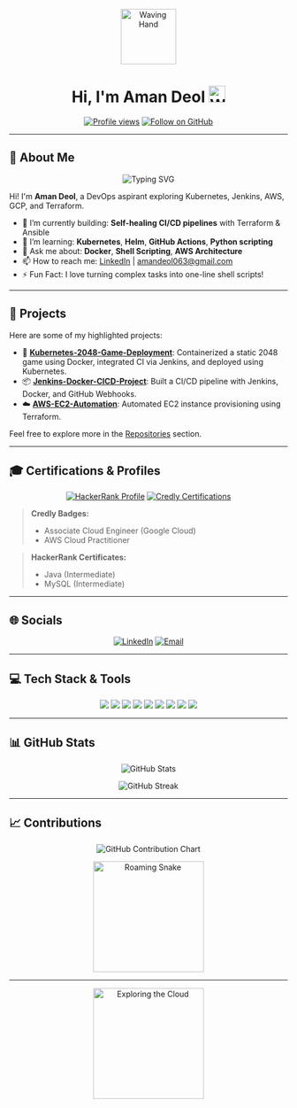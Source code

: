 <!-- Improved GitHub Profile README -->

<p align="center">
  <img src="https://user-images.githubusercontent.com/USERNAME/animated-wave.gif" alt="Waving Hand" width="100" height="100" />
  <h1 align="center">Hi, I'm Aman Deol <img src="https://media.giphy.com/media/hvRJCLFzcasrR4ia7z/giphy.gif" width="30px" alt="Wave"></h1>
</p>

<p align="center">
  <a href="https://github.com/Amandeol063?tab=followers"><img src="https://komarev.com/ghpvc/?username=Amandeol063&color=blueviolet" alt="Profile views" /></a>
  <a href="https://github.com/Amandeol063"><img src="https://img.shields.io/github/followers/Amandeol063?label=Follow&style=social" alt="Follow on GitHub" /></a>
</p>

---

## 💫 About Me

<p align="center">
  <img src="https://readme-typing-svg.herokuapp.com?font=Roboto&pause=1000&color=FF69B4&width=600&center=true&lines=Aspiring+DevOps+Engineer;Passionate+About+Cloud+Infrastructure;Exploring+CI/CD+Practices;Learning+Infrastructure+as+Code;Focused+on+Automation+and+Scalability;Building+Skills+in+Kubernetes+%26+Docker;Developing+Expertise+in+Cloud+Platforms;Committed+to+Continuous+Learning;Exploring+Monitoring+%26+Logging+Tools;Enthusiast+in+DevOps+Culture+%26+Tools;Practicing+GitOps+Principles;Developing+Robust+Deployment+Pipelines;Advancing+My+DevOps+Knowledge;Hands-On+with+Linux+%26+Scripting;Bridging+Development+and+Operations" alt="Typing SVG" />
</p>

Hi! I'm **Aman Deol**, a DevOps aspirant exploring Kubernetes, Jenkins, AWS, GCP, and Terraform.

- 🔭 I’m currently building: **Self-healing CI/CD pipelines** with Terraform & Ansible
- 🌱 I’m learning: **Kubernetes**, **Helm**, **GitHub Actions**, **Python scripting**
- 💬 Ask me about: **Docker**, **Shell Scripting**, **AWS Architecture**
- 📫 How to reach me: [LinkedIn](https://www.linkedin.com/in/amandeol063) | amandeol063@gmail.com
- ⚡ Fun Fact: I love turning complex tasks into one-line shell scripts!

---

## 🚀 Projects

Here are some of my highlighted projects:

- 🔧 [**Kubernetes-2048-Game-Deployment**](https://github.com/Amandeol063/Kubernetes-2048-Game-Deployment): Containerized a static 2048 game using Docker, integrated CI via Jenkins, and deployed using Kubernetes.
- 📦 [**Jenkins-Docker-CICD-Project**](https://github.com/Amandeol063/Jenkins-Docker-CICD-Project): Built a CI/CD pipeline with Jenkins, Docker, and GitHub Webhooks.
- ☁️ [**AWS-EC2-Automation**](https://github.com/Amandeol063/AWS-EC2-Automation): Automated EC2 instance provisioning using Terraform.

Feel free to explore more in the [Repositories](https://github.com/Amandeol063?tab=repositories) section.

---

## 🎓 Certifications & Profiles

<p align="center">
  <a href="https://www.hackerrank.com/profile/amandeol"><img src="https://img.shields.io/badge/HackerRank-Profile-2EC866?logo=HackerRank&logoColor=white&style=for-the-badge" alt="HackerRank Profile" /></a>
  <a href="https://www.credly.com/users/amandeol063"><img src="https://img.shields.io/badge/Credly-Certifications-0A66C2?logo=Credly&logoColor=white&style=for-the-badge" alt="Credly Certifications" /></a>
</p>

> **Credly Badges:**
> - Associate Cloud Engineer (Google Cloud)  
> - AWS Cloud Practitioner

> **HackerRank Certificates:**
> - Java (Intermediate)  
> - MySQL (Intermediate)

---

## 🌐 Socials

<p align="center">
  <a href="https://www.linkedin.com/in/amandeol063"><img src="https://img.shields.io/badge/LinkedIn-%230077B5.svg?logo=linkedin&logoColor=white&style=for-the-badge" alt="LinkedIn" /></a>
  <a href="mailto:amandeol063@gmail.com"><img src="https://img.shields.io/badge/Email-D14836?logo=gmail&logoColor=white&style=for-the-badge" alt="Email" /></a>
</p>

---

## 💻 Tech Stack & Tools

<p align="center">
  <img src="https://img.shields.io/badge/AWS-%23FF9900.svg?style=for-the-badge&logo=amazon-aws&logoColor=white" />
  <img src="https://img.shields.io/badge/GCP-%234285F4.svg?style=for-the-badge&logo=google-cloud&logoColor=white" />
  <img src="https://img.shields.io/badge/Kubernetes-%23326ce5.svg?style=for-the-badge&logo=kubernetes&logoColor=white" />
  <img src="https://img.shields.io/badge/Jenkins-%232C5263.svg?style=for-the-badge&logo=jenkins&logoColor=white" />
  <img src="https://img.shields.io/badge/Docker-%230db7ed.svg?style=for-the-badge&logo=docker&logoColor=white" />
  <img src="https://img.shields.io/badge/Terraform-%235835CC.svg?style=for-the-badge&logo=terraform&logoColor=white" />
  <img src="https://img.shields.io/badge/Ansible-%2300A098.svg?style=for-the-badge&logo=ansible&logoColor=white" />
  <img src="https://img.shields.io/badge/Git-%23F05033.svg?style=for-the-badge&logo=git&logoColor=white" />
  <img src="https://img.shields.io/badge/Linux-%23000000.svg?style=for-the-badge&logo=linux&logoColor=white" />
</p>

---

## 📊 GitHub Stats

<p align="center">
  <img src="https://github-readme-stats.vercel.app/api?username=Amandeol063&show_icons=true&theme=transparent&count_private=true&bg_color=FFFFFF" alt="GitHub Stats" />
</p>

<p align="center">
  <picture>
    <source srcset="https://nirzak-streak-stats.vercel.app/?user=Amandeol063&theme=light" media="(prefers-color-scheme: light)" />
    <source srcset="https://nirzak-streak-stats.vercel.app/?user=Amandeol063&theme=dark" media="(prefers-color-scheme: dark)" />
    <img src="https://nirzak-streak-stats.vercel.app/?user=Amandeol063&theme=light" alt="GitHub Streak" />
  </picture>
</p>

---

## 📈 Contributions

<p align="center">
  <img src="https://ghchart.rshah.org/Amandeol063" alt="GitHub Contribution Chart" />
</p>

<p align="center">
  <!-- Fun snake GIF roaming below; host a snake.gif in your repo Assets folder -->
  <img src="https://raw.githubusercontent.com/Amandeol063/Assets/master/snake.gif" alt="Roaming Snake" width="200" />
</p>

---

<p align="center">
  <img src="https://raw.githubusercontent.com/Amandeol063/Assets/master/cloud.gif" alt="Exploring the Cloud" width="200" />
</p>
